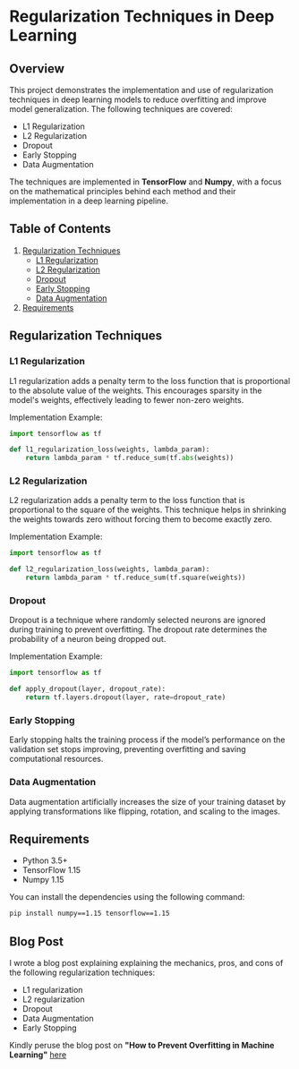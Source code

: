 # Regularization Techniques in Deep Learning

## Overview

This project demonstrates the implementation and use of regularization techniques in deep learning models to reduce overfitting and improve model generalization. The following techniques are covered:
- L1 Regularization
- L2 Regularization
- Dropout
- Early Stopping
- Data Augmentation

The techniques are implemented in **TensorFlow** and **Numpy**, with a focus on the mathematical principles behind each method and their implementation in a deep learning pipeline.

## Table of Contents

1. [Regularization Techniques](#regularization-techniques)
    - [L1 Regularization](#l1-regularization)
    - [L2 Regularization](#l2-regularization)
    - [Dropout](#dropout)
    - [Early Stopping](#early-stopping)
    - [Data Augmentation](#data-augmentation)
2. [Requirements](#requirements)

## Regularization Techniques

### L1 Regularization
L1 regularization adds a penalty term to the loss function that is proportional to the absolute value of the weights. This encourages sparsity in the model's weights, effectively leading to fewer non-zero weights.

Implementation Example:
```python
import tensorflow as tf

def l1_regularization_loss(weights, lambda_param):
    return lambda_param * tf.reduce_sum(tf.abs(weights))
```

### L2 Regularization
L2 regularization adds a penalty term to the loss function that is proportional to the square of the weights. This technique helps in shrinking the weights towards zero without forcing them to become exactly zero.

Implementation Example:
```python
import tensorflow as tf

def l2_regularization_loss(weights, lambda_param):
    return lambda_param * tf.reduce_sum(tf.square(weights))
```

### Dropout
Dropout is a technique where randomly selected neurons are ignored during training to prevent overfitting. The dropout rate determines the probability of a neuron being dropped out.

Implementation Example:
```python
import tensorflow as tf

def apply_dropout(layer, dropout_rate):
    return tf.layers.dropout(layer, rate=dropout_rate)
```

### Early Stopping
Early stopping halts the training process if the model’s performance on the validation set stops improving, preventing overfitting and saving computational resources.

### Data Augmentation
Data augmentation artificially increases the size of your training dataset by applying transformations like flipping, rotation, and scaling to the images.

## Requirements

- Python 3.5+
- TensorFlow 1.15
- Numpy 1.15

You can install the dependencies using the following command:

```bash
pip install numpy==1.15 tensorflow==1.15
```

## Blog Post
I wrote a blog post explaining explaining the mechanics, pros, and cons of the following regularization techniques:

- L1 regularization
- L2 regularization
- Dropout
- Data Augmentation
- Early Stopping

Kindly peruse the blog post on **"How to Prevent Overfitting in Machine Learning"** [here](https://medium.com/@euniceadewusic/how-to-prevent-overfitting-in-machine-learning-8f8cbe4b4b25)